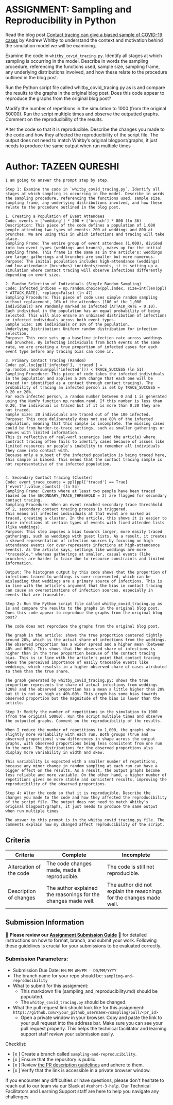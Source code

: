 # ASSIGNMENT: Sampling and Reproducibility in Python

Read the blog post [Contact tracing can give a biased sample of COVID-19 cases](https://andrewwhitby.com/2020/11/24/contact-tracing-biased/) by Andrew Whitby to understand the context and motivation behind the simulation model we will be examining.

Examine the code in `whitby_covid_tracing.py`. Identify all stages at which sampling is occurring in the model. Describe in words the sampling procedure, referencing the functions used, sample size, sampling frame, any underlying distributions involved, and how these relate to the procedure outlined in the blog post.

Run the Python script file called whitby_covid_tracing.py as is and compare the results to the graphs in the original blog post. Does this code appear to reproduce the graphs from the original blog post?

Modify the number of repetitions in the simulation to 1000 (from the original 50000). Run the script multiple times and observe the outputted graphs. Comment on the reproducibility of the results.

Alter the code so that it is reproducible. Describe the changes you made to the code and how they affected the reproducibility of the script file. The output does not need to match Whitby’s original blogpost/graphs, it just needs to produce the same output when run multiple times

# Author: TAZEEN QURESHI

```
I am going to answer the prompt step by step.

Step 1: Examine the code in `whitby_covid_tracing.py`. Identify all stages at which sampling is occurring in the model. Describe in words the sampling procedure, referencing the functions used, sample size, sampling frame, any underlying distributions involved, and how these relate to the procedure outlined in the blog post.

1. Creating a Population of Event Attendees
Code: events = ['wedding'] * 200 + ['brunch'] * 800 (ln 36)
Description: This piece of the code defines a population of 1,000 people attending two types of events: 200 at weddings and 800 at brunches. We are using this in which infections and tracing will take place.
Sampling Frame: The entire group of event attendees (1,000), divided into two event types (weddings and brunch), makes up for the initial sampling frame. This frame is the same as in the article's: weddings are larger gatherings and brunches are smaller but more numerous.
Purpose: The initial population includes high-attendance (weddings) and low-attendance (brunches) incidents/events, it is setting up a simulation where contact tracing will observe infections differently depending on event size.

2. Random Selection of Individuals (Simple Random Sampling)
Code: infected_indices = np.random.choice(ppl.index, size=int(len(ppl) * ATTACK_RATE), replace=False) (ln 47)
Sampling Procedure: This piece of code uses simple random sampling without replacement, 10% of the attendees (100 of the 1,000 individuals) are randomly marked as infected (ATTACK_RATE = 0.10). Each individual in the population has an equal probability of being selected. This will also ensure an unbiased distribution of infections or infected individuals across both event types.
Sample Size: 100 individuals or 10% of the population.
Underlying Distribution: Uniform random distribution for infection selection.
Purpose: This code sets up a baseline infection rate across weddings and brunches. By infecting individuals from both events at the same rate, we are creating a true proportion of infected cases for each event type before any tracing bias can come in.

3. Primary Contact Tracing (Random)
Code: ppl.loc[ppl['infected'], 'traced'] = np.random.rand(sum(ppl['infected'])) < TRACE_SUCCESS (ln 51)
Sampling Procedure: This piece of code takes the infected individuals in the population and applies a 20% change that each one will be traced (or identified as a contact through contact tracing). The probability of tracing an infected person is set by TRACE_SUCCESS = 0.20 or 20%.
For each infected person, a random number between 0 and 1 is generated using the NumPy function np.random.rand. If this number is less than 0.20, the individual is traced but if it is more than 0.20 they are not traced.
Sample Size: 20 individuals are traced out of the 100 infected.
Purpose: This code deliberately does not use 80% of the infected population, meaning that this sample is incomplete. The missing cases could be from harder-to-trace settings, such as smaller gatherings or venues with limited information.
This is reflective of real-worl scenarios (and the article) where contract tracing often fails to identify cases because of issues like limited resources or people's inability to remember all individuals they came into contact with.
Because only a subset of the infected population is being traced here, this sample is biased. This means that the contact tracing sample is not representative of the infected population. 


4. Secondary Contact Tracing (Cluster)
Code: event_trace_counts = ppl[ppl['traced'] == True]['event'].value_counts() (ln 54)
Sampling Frame: Events where at least two people have been traced (based on the SECONDARY_TRACE_THRESHOLD = 2) are flagged for secondary contact tracing.
Sampling Procedure: When an event reached secondary trace threshhold of 2, secondary contact tracing process is triggered. 
This means all infected individuals at that event are marked as traced, creating a cluster. In the article, this shows it is easier to trace infections at certain types of events with fixed attendee lists (like weddings).
Purpose: This step imposes a bias towards larger, more easily traced gatherings, such as weddings with guest lists. As a result, it creates a skewed representation of infection sources by focusing on high-attendance events (or over-represents infections at high-attendance events). As the article says, settings like weddings are more "traceable," whereas gatherings at smaller, casual events (like brunches) are harder to trace due to resource constraints and limited information.

Output: The histogram output by this code shows that the proportion of infections traced to weddings is over-represented, which can be misleading that weddings are a primary source of infections. This is in line with the article's argument that the bias in contact tracing can cause an overestimations of infection sources, especially in events that are traceable.

Step 2: Run the Python script file called whitby_covid_tracing.py as is and compare the results to the graphs in the original blog post. Does this code appear to reproduce the graphs from the original blog post?

The code does not reproduce the graphs from the original blog post. 

The graph in the article: shows the true proportion centered tightly around 20%, which is the actual share of infections from the weddings. The observed proportion has a wider spread and a higher mean (between 40% and 60%). This shows that the observed share of infections is higher than in the true proportion because of the contact tracing bias. This is in line with the article's point that contact tracing skews the perceived importance of easily traceable events like weddings, which resulsts in a higher observed share of cases atributed to them than the true share.

The graph generated by whitby_covid_tracing.py: shows the true proportion represents the share of actual infections from weddings (20%) and the observed proportion has a mean a little higher than 20% but it is not as high as 40%-60%. This graph has some bias towards observed proportion but the magnitude of the bias is lower than the article. 

Step 3: Modify the number of repetitions in the simulation to 1000 (from the original 50000). Run the script multiple times and observe the outputted graphs. Comment on the reproducibility of the results.

When I reduce the number of repetitions to 1,000, the graphs show slightly more variability with each run. Both groups (true and observed proportions) show differences in shape across the output graphs, with observed proportions being less consistent from one run to the next. The distributions for the observed proportions also display more variability in width and skew.

This variability is expected with a smaller number of repetitions, because any minor change in random sampling at each run can have a bigger effect on the results. As a result, the output graphs become less reliable and more variable. On the other hand, a higher number of repetitions gives me more stable and consistent results, improving the reproducibility of the observed proportions.

Step 4: Alter the code so that it is reproducible. Describe the changes you made to the code and how they affected the reproducibility of the script file. The output does not need to match Whitby’s original blogpost/graphs, it just needs to produce the same output when run multiple times

The answer to this prompt is in the whitby_covid_tracing.py file. The comments explain how my changed affect reproducibility of the script. 

```


## Criteria

|Criteria|Complete|Incomplete|
|--------|----|----|
|Altercation of the code|The code changes made, made it reproducible.|The code is still not reproducible.|
|Description of changes|The author explained the reasonings for the changes made well.|The author did not explain the reasonings for the changes made well.|

## Submission Information

🚨 **Please review our [Assignment Submission Guide](https://github.com/UofT-DSI/onboarding/blob/main/onboarding_documents/submissions.md)** 🚨 for detailed instructions on how to format, branch, and submit your work. Following these guidelines is crucial for your submissions to be evaluated correctly.

### Submission Parameters:
* Submission Due Date: `HH:MM AM/PM - DD/MM/YYYY`
* The branch name for your repo should be: `sampling-and-reproducibility`
* What to submit for this assignment:
    * This markdown file (sampling_and_reproducibility.md) should be populated.
    * The `whitby_covid_tracing.py` should be changed.
* What the pull request link should look like for this assignment: `https://github.com/<your_github_username>/sampling/pull/<pr_id>`
    * Open a private window in your browser. Copy and paste the link to your pull request into the address bar. Make sure you can see your pull request properly. This helps the technical facilitator and learning support staff review your submission easily.

Checklist:
- [x ] Create a branch called `sampling-and-reproducibility`.
- [x ] Ensure that the repository is public.
- [x ] Review [the PR description guidelines](https://github.com/UofT-DSI/onboarding/blob/main/onboarding_documents/submissions.md#guidelines-for-pull-request-descriptions) and adhere to them.
- [x ] Verify that the link is accessible in a private browser window.

If you encounter any difficulties or have questions, please don't hesitate to reach out to our team via our Slack at `#cohort-3-help`. Our Technical Facilitators and Learning Support staff are here to help you navigate any challenges.
